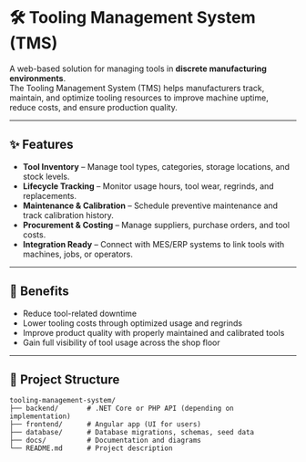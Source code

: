 # 🛠️ Tooling Management System (TMS)

A web-based solution for managing tools in **discrete manufacturing environments**.  
The Tooling Management System (TMS) helps manufacturers track, maintain, and optimize tooling resources to improve machine uptime, reduce costs, and ensure production quality.

---

## ✨ Features
- **Tool Inventory** – Manage tool types, categories, storage locations, and stock levels.  
- **Lifecycle Tracking** – Monitor usage hours, tool wear, regrinds, and replacements.  
- **Maintenance & Calibration** – Schedule preventive maintenance and track calibration history.  
- **Procurement & Costing** – Manage suppliers, purchase orders, and tool costs.  
- **Integration Ready** – Connect with MES/ERP systems to link tools with machines, jobs, or operators.  

---

## 🚀 Benefits
- Reduce tool-related downtime  
- Lower tooling costs through optimized usage and regrinds  
- Improve product quality with properly maintained and calibrated tools  
- Gain full visibility of tool usage across the shop floor  

---

## 📂 Project Structure
```plaintext
tooling-management-system/
├── backend/       # .NET Core or PHP API (depending on implementation)
├── frontend/      # Angular app (UI for users)
├── database/      # Database migrations, schemas, seed data
├── docs/          # Documentation and diagrams
└── README.md      # Project description
